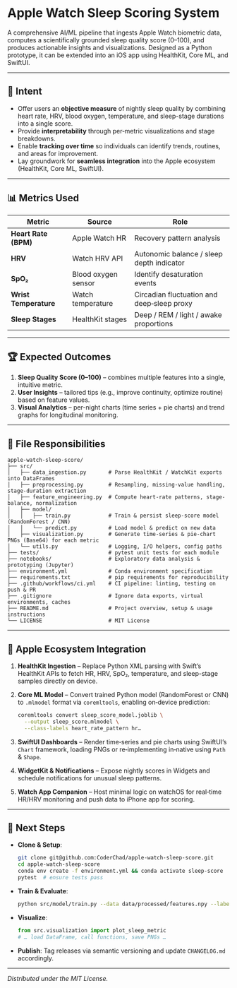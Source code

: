 # Apple Watch Sleep Scoring System

A comprehensive AI/ML pipeline that ingests Apple Watch biometric data, computes a scientifically grounded sleep quality score (0–100), and produces actionable insights and visualizations. Designed as a Python prototype, it can be extended into an iOS app using HealthKit, Core ML, and SwiftUI.

---

## 🚀 Intent

* Offer users an **objective measure** of nightly sleep quality by combining heart rate, HRV, blood oxygen, temperature, and sleep-stage durations into a single score.
* Provide **interpretability** through per‐metric visualizations and stage breakdowns.
* Enable **tracking over time** so individuals can identify trends, routines, and areas for improvement.
* Lay groundwork for **seamless integration** into the Apple ecosystem (HealthKit, Core ML, SwiftUI).

---

## 📊 Metrics Used

| Metric                | Source              | Role                                       |
| --------------------- | ------------------- | ------------------------------------------ |
| **Heart Rate (BPM)**  | Apple Watch HR      | Recovery pattern analysis                  |
| **HRV**               | Watch HRV API       | Autonomic balance / sleep depth indicator  |
| **SpO₂**              | Blood oxygen sensor | Identify desaturation events               |
| **Wrist Temperature** | Watch temperature   | Circadian fluctuation and deep‐sleep proxy |
| **Sleep Stages**      | HealthKit stages    | Deep / REM / light / awake proportions     |

---

## 🏆 Expected Outcomes

1. **Sleep Quality Score (0–100)** – combines multiple features into a single, intuitive metric.
2. **User Insights** – tailored tips (e.g., improve continuity, optimize routine) based on feature values.
3. **Visual Analytics** – per-night charts (time series + pie charts) and trend graphs for longitudinal monitoring.

---

## 📁 File Responsibilities

```text
apple-watch-sleep-score/
├── src/
│   ├── data_ingestion.py       # Parse HealthKit / WatchKit exports into DataFrames
│   ├── preprocessing.py        # Resampling, missing‐value handling, stage‐duration extraction
│   ├── feature_engineering.py  # Compute heart‐rate patterns, stage‐balance, normalization
│   ├── model/
│   │   ├── train.py            # Train & persist sleep‐score model (RandomForest / CNN)
│   │   └── predict.py          # Load model & predict on new data
│   ├── visualization.py        # Generate time‐series & pie‐chart PNGs (Base64) for each metric
│   └── utils.py                # Logging, I/O helpers, config paths
├── tests/                      # pytest unit tests for each module
├── notebooks/                  # Exploratory data analysis & prototyping (Jupyter)
├── environment.yml             # Conda environment specification
├── requirements.txt            # pip requirements for reproducibility
├── .github/workflows/ci.yml    # CI pipeline: linting, testing on push & PR
├── .gitignore                  # Ignore data exports, virtual environments, caches
├── README.md                   # Project overview, setup & usage instructions
└── LICENSE                     # MIT License
```

---

## 🍏 Apple Ecosystem Integration

1. **HealthKit Ingestion** – Replace Python XML parsing with Swift’s HealthKit APIs to fetch HR, HRV, SpO₂, temperature, and sleep-stage samples directly on device.
2. **Core ML Model** – Convert trained Python model (RandomForest or CNN) to `.mlmodel` format via `coremltools`, enabling on‐device prediction:

   ```bash
   coremltools convert sleep_score_model.joblib \
     --output sleep_score.mlmodel \
     --class-labels heart_rate_pattern hr…
   ```
3. **SwiftUI Dashboards** – Render time‐series and pie charts using SwiftUI’s `Chart` framework, loading PNGs or re‐implementing in‐native using `Path` & `Shape`.
4. **WidgetKit & Notifications** – Expose nightly scores in Widgets and schedule notifications for unusual sleep patterns.
5. **Watch App Companion** – Host minimal logic on watchOS for real‐time HR/HRV monitoring and push data to iPhone app for scoring.

---

## 📖 Next Steps

* **Clone & Setup**:

  ```bash
  git clone git@github.com:CoderChad/apple-watch-sleep-score.git
  cd apple-watch-sleep-score
  conda env create -f environment.yml && conda activate sleep-score
  pytest  # ensure tests pass
  ```

* **Train & Evaluate**:

  ```bash
  python src/model/train.py --data data/processed/features.npy --labels data/processed/labels.npy --out model/sleep_score.joblib
  ```

* **Visualize**:

  ```python
  from src.visualization import plot_sleep_metric
  # … load DataFrame, call functions, save PNGs …
  ```

* **Publish**: Tag releases via semantic versioning and update `CHANGELOG.md` accordingly.

---

*Distributed under the MIT License.*
